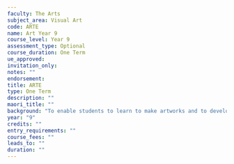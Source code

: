 ```yaml
---
faculty: The Arts
subject_area: Visual Art
code: ARTE
name: Art Year 9
course_level: Year 9
assessment_type: Optional
course_duration: One Term
ue_approved: 
invitation_only: 
notes: ""
endorsement: 
title: ARTE
type: One Term
description: ""
maori_title: ""
background: "To enable students to learn to make artworks and to develop an understanding of Art. Emphasis is on the Art of New Zealand and the European influence."
year: "9"
credits: ""
entry_requirements: ""
course_fees: ""
leads_to: ""
duration: ""
---
```

